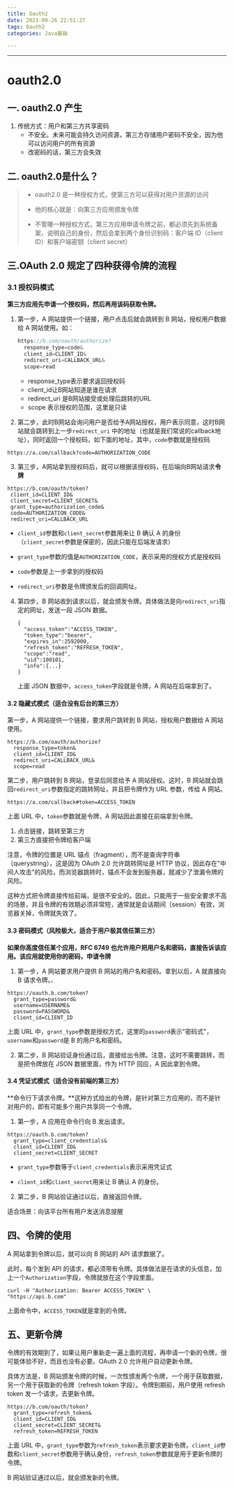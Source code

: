 ```yaml
---
title: Oauth2
date: 2021-09-26 22:51:27
tags: Oauth2
categories: Java基础

---
```


---

# oauth2.0

## 一. oauth2.0 产生

1. 传统方式：用户和第三方共享密码
   * 不安全。未来可能会持久访问资源，第三方存储用户密码不安全，因为他可以访问用户的所有资源
   * 改密码的话，第三方会失效

## 二. oauth2.0是什么？

> - oauth2.0 是一种授权方式，使第三方可以获得对用户资源的访问
>
> - 他的核心就是：向第三方应用颁发令牌
>
> - 不管哪一种授权方式，第三方应用申请令牌之前，都必须先到系统备案，说明自己的身份，然后会拿到两个身份识别码：客户端 ID（client ID）和客户端密钥（client secret）

## 三.OAuth 2.0 规定了四种获得令牌的流程

<!-- more -->

### 3.1 授权码模式

**第三方应用先申请一个授权码，然后再用该码获取令牌。**

1. 第一步，A 网站提供一个链接，用户点击后就会跳转到 B 网站，授权用户数据给 A 网站使用。如：

   ```javascript
   https://b.com/oauth/authorize?
     response_type=code&                        
     client_id=CLIENT_ID&
     redirect_uri=CALLBACK_URL&
     scope=read
   ```

   - response_type表示要求返回授权码
   - client_id让B网站知道是谁在请求
   - redirect_uri 是B网站接受或处理后跳转的URL
   - scope 表示授权的范围，这里是只读

2. 第二步，此时B网站会询问用户是否给予A网站授权，用户表示同意，这时B网站就会跳转到上一步`redirect_uri` 中的地址（也就是我们常说的callback地址），同时返回一个授权码，如下面的地址，其中，`code`参数就是授权码

```
https://a.com/callback?code=AUTHORIZATION_CODE
```

3. 第三步，A网站拿到授权码后，就可以根据该授权码，在后端向B网站请求**令牌**

```
https://b.com/oauth/token?
 client_id=CLIENT_ID&
 client_secret=CLIENT_SECRET&
 grant_type=authorization_code&
 code=AUTHORIZATION_CODE&
 redirect_uri=CALLBACK_URL
```

- `client_id`参数和`client_secret`参数用来让 B 确认 A 的身份（`client_secret`参数是保密的，因此只能在后端发请求）

- `grant_type`参数的值是`AUTHORIZATION_CODE`，表示采用的授权方式是授权码

- `code`参数是上一步拿到的授权码

- `redirect_uri`参数是令牌颁发后的回调网址。

  

4. 第四步，B 网站收到请求以后，就会颁发令牌。具体做法是向`redirect_uri`指定的网址，发送一段 JSON 数据。

   ```
   {    
     "access_token":"ACCESS_TOKEN",
     "token_type":"bearer",
     "expires_in":2592000,
     "refresh_token":"REFRESH_TOKEN",
     "scope":"read",
     "uid":100101,
     "info":{...}
   }
   ```

   上面 JSON 数据中，`access_token`字段就是令牌，A 网站在后端拿到了。

#### 3.2 隐藏式模式（适合没有后台的第三方）

第一步，A 网站提供一个链接，要求用户跳转到 B 网站，授权用户数据给 A 网站使用。

```
https://b.com/oauth/authorize?
  response_type=token&
  client_id=CLIENT_ID&
  redirect_uri=CALLBACK_URL&
  scope=read
```

第二步，用户跳转到 B 网站，登录后同意给予 A 网站授权。这时，B 网站就会跳回`redirect_uri`参数指定的跳转网址，并且把令牌作为 URL 参数，传给 A 网站。

```
https://a.com/callback#token=ACCESS_TOKEN
```

上面 URL 中，`token`参数就是令牌，A 网站因此直接在前端拿到令牌。

1. 点击链接，跳转至第三方
2. 第三方直接把令牌给客户端

注意，令牌的位置是 URL 锚点（fragment），而不是查询字符串（querystring），这是因为 OAuth 2.0 允许跳转网址是 HTTP 协议，因此存在"中间人攻击"的风险，而浏览器跳转时，锚点不会发到服务器，就减少了泄漏令牌的风险。

这种方式把令牌直接传给前端，是很不安全的。因此，只能用于一些安全要求不高的场景，并且令牌的有效期必须非常短，通常就是会话期间（session）有效，浏览器关掉，令牌就失效了。

#### 3.3 密码模式（风险极大，适合于用户极其信任第三方）

**如果你高度信任某个应用，RFC 6749 也允许用户把用户名和密码，直接告诉该应用。该应用就使用你的密码，申请令牌**

1. 第一步，A 网站要求用户提供 B 网站的用户名和密码。拿到以后，A 就直接向 B 请求令牌。、

```
https://oauth.b.com/token?
  grant_type=password&
  username=USERNAME&
  password=PASSWORD&
  client_id=CLIENT_ID
```

上面 URL 中，`grant_type`参数是授权方式，这里的`password`表示"密码式"，`username`和`password`是 B 的用户名和密码。

2. 第二步，B 网站验证身份通过后，直接给出令牌。注意，这时不需要跳转，而是把令牌放在 JSON 数据里面，作为 HTTP 回应，A 因此拿到令牌。

#### 3.4 凭证式模式（适合没有前端的第三方）

**命令行下请求令牌。**这种方式给出的令牌，是针对第三方应用的，而不是针对用户的，即有可能多个用户共享同一个令牌。

1. 第一步，A 应用在命令行向 B 发出请求。

```
https://oauth.b.com/token?
  grant_type=client_credentials&
  client_id=CLIENT_ID&
  client_secret=CLIENT_SECRET
```

* `grant_type`参数等于`client_credentials`表示采用凭证式

* `client_id`和`client_secret`用来让 B 确认 A 的身份。

2. 第二步，B 网站验证通过以后，直接返回令牌。

适合场景：向该平台所有用户发送消息提醒



## 四、令牌的使用

A 网站拿到令牌以后，就可以向 B 网站的 API 请求数据了。

此时，每个发到 API 的请求，都必须带有令牌。具体做法是在请求的头信息，加上一个`Authorization`字段，令牌就放在这个字段里面。

```
curl -H "Authorization: Bearer ACCESS_TOKEN" \
"https://api.b.com"
```

上面命令中，`ACCESS_TOKEN`就是拿到的令牌。



## 五、更新令牌

令牌的有效期到了，如果让用户重新走一遍上面的流程，再申请一个新的令牌，很可能体验不好，而且也没有必要。OAuth 2.0 允许用户自动更新令牌。

具体方法是，B 网站颁发令牌的时候，一次性颁发两个令牌，一个用于获取数据，另一个用于获取新的令牌（refresh token 字段）。令牌到期前，用户使用 refresh token 发一个请求，去更新令牌。

```
https://b.com/oauth/token?
  grant_type=refresh_token&
  client_id=CLIENT_ID&
  client_secret=CLIENT_SECRET&
  refresh_token=REFRESH_TOKEN
```



上面 URL 中，`grant_type`参数为`refresh_token`表示要求更新令牌，`client_id`参数和`client_secret`参数用于确认身份，`refresh_token`参数就是用于更新令牌的令牌。

B 网站验证通过以后，就会颁发新的令牌。
